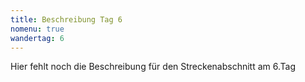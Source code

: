 ```yaml
---
title: Beschreibung Tag 6
nomenu: true
wandertag: 6
---
```




Hier fehlt noch die Beschreibung für den Streckenabschnitt am 6.Tag
